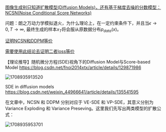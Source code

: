 [图像生成别只知道扩散模型(Diffusion Models)，还有基于梯度去噪的分数模型：NCSN(Noise Conditional Score Networks)](https://zhuanlan.zhihu.com/p/597490389)

问题：朗之万动力学模拟退火，为什么理论上，在一定约束条件下，并且当$\epsilon\rightarrow 0, T\rightarrow\infty$, 最终生成的样本$x_T$将会服从原数据分布$p_{data}(x)$。

[证明NCSN和DDPM等价](https://arxiv.org/abs/2208.11970)

[需要使用此结论去证明二者loss等价](https://www.tandfonline.com/doi/abs/10.1198/jasa.2011.tm11181)



【理论推导】随机微分方程(SDE)视角下的Diffusion Model与Score-based Model https://blog.csdn.net/fnoi2014xtx/article/details/129871986

![1708935913520](assets/1708935913520.png)


SDE in diffusion models https://blog.csdn.net/weixin_44966641/article/details/135541595

在文章中，NCSN 和 DDPM 分别对应于 VE-SDE 和 VP-SDE，其意义分别为 Variance Exploding 和 Variance Preseving。这里我们先写出两类模型的扩散公式：

![1708935953701](assets/1708935953701.png)
